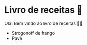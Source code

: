 # Livro de receitas :cookie:

Olá! Bem vindo ao livro de receitas :man_cook:

- Strogonoff de frango
- Pavê